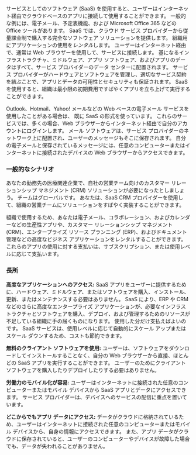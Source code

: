 サービスとしてのソフトウェア (SaaS) を使用すると、ユーザーはインターネット経由でクラウドベースのアプリに接続して使用することができます。 一般的な例には、電子メール、予定表機能、および Microsoft Office 365 などの Office ツールがあります。 SaaS では、クラウド サービス プロバイダーから従量課金制で購入する完全なソフトウェア ソリューションを提供します。 組織用にアプリケーションの使用を*レンタル*します。 ユーザーはインターネット経由で、通常は Web ブラウザーを使用して、サービスに接続します。 基になるインフラストラクチャ、ミドルウェア、アプリ ソフトウェア、およびアプリのデータはすべて、サービス プロバイダーのデータ センターに配置されます。 サービス プロバイダーがハードウェアとソフトウェアを管理し、適切なサービス契約を結ぶことで、アプリとデータの可用性とセキュリティも保証されます。 SaaS を使用すると、組織は最小限の初期費用ですばやくアプリを立ち上げて実行することができます。

Outlook、Hotmail、Yahoo! メールなどの Web ベースの電子メール サービスを使用したことがある場合は、 既に SaaS の形式を使っています。 これらのサービスでは、多くの場合、Web ブラウザーからインターネット経由で自分のアカウントにログインします。 メール ソフトウェアは、サービス プロバイダーのネットワーク上に配置され、ユーザーのメッセージもそこに保存されます。 自分の電子メールと保存されているメッセージには、任意のコンピューターまたはインターネットに接続されたデバイスの Web ブラウザーからアクセスできます。

### <a name="common-scenarios"></a>一般的なシナリオ

あなたの勤務先の医療関連企業で、自社の営業チーム向けのカスタマー リレーションシップ マネジメント (CRM) ソリューションが必要になったとしましょう。 チームはグローバルです。 あなたは、SaaS CRM プロバイダーを使用して、組織の営業チームにソリューションをすばやく実装することができます。

組織で使用するため、あなたは電子メール、コラボレーション、およびカレンダーなどの生産性アプリや、カスタマー リレーションシップ マネジメント (CRM)、エンタープライズ リソース プランニング (ERP)、およびドキュメント管理などの高度なビジネス アプリケーションをレンタルすることができます。 これらのアプリの使用に対する支払いは、サブスクリプション、または使用レベルに応じて支払います。

### <a name="advantages"></a>長所

**高度なアプリケーションへのアクセス:** SaaS アプリをユーザーに提供するために、ハードウェア、ミドルウェア、またはソフトウェアを購入、インストール、更新、またはメンテナンスする必要はありません。 SaaS により、ERP や CRM などのさらに高度なエンタープライズ アプリケーションが、必要なインフラストラクチャとソフトウェアを購入、デプロイ、および管理するためのリソースが不足している組織に手の届くものになります。
使用した分だけ支払えばよいのです。 SaaS サービスは、使用レベルに応じて自動的にスケール アップまたはスケール ダウンするため、コストも節約できます。

**無料のクライアント ソフトウェアを使用:** ユーザーは、ソフトウェアをダウンロードしてインストールすることなく、自分の Web ブラウザーから直接、ほとんどの SaaS アプリを実行することができます。 ユーザーのためにクライアント ソフトウェアを購入したりデプロイしたりする必要はありません。

**労働力のモバイル化が容易:** ユーザーはインターネットに接続された任意のコンピューターまたはモバイル デバイスから SaaS アプリとデータにアクセスできます。 サービス プロバイダーは、デバイスへのサービスの配信に重点を置いています。

**どこからでもアプリ データにアクセス:** データがクラウドに格納されているため、ユーザーはインターネットに接続された任意のコンピューターまたはモバイル デバイスから、自身の情報にアクセスできます。 また、アプリ データがクラウドに保存されていると、ユーザーのコンピューターやデバイスが故障した場合でも、データが失われることがありません。